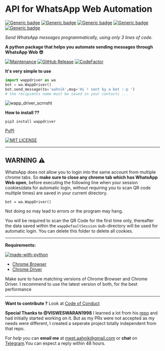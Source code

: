 # API for WhatsApp Web Automation 
[![Generic badge](https://img.shields.io/badge/send_text-yes-GREEN.svg)](https://aahnik.github.io/wappdriver/)
[![Generic badge](https://img.shields.io/badge/send_images-no-RED.svg)](https://aahnik.github.io/wappdriver/)
[![Generic badge](https://img.shields.io/badge/send_videos-no-RED.svg)](https://aahnik.github.io/wappdriver/)
[![Generic badge](https://img.shields.io/badge/send_documents-no-RED.svg)](https://aahnik.github.io/wappdriver/)
[![Generic badge](https://img.shields.io/badge/use_emojis-yes_limited-YELLOW.svg)](https://aahnik.github.io/wappdriver/)

_Send WhatsApp messages programmatically, using only 3 lines of code._ 


**A python package that helps you automate sending messages through WhatsApp Web 😎**

[![Maintenance](https://img.shields.io/maintenance/yes/2020)](https://github.com/aahnik/wappdriver/graphs/commit-activity) [![GitHub Release](https://img.shields.io/github/v/release/aahnik/wappdriver)](https://github.com/aahnik/wappdriver/releases)
[![CodeFactor](https://www.codefactor.io/repository/github/aahnik/wappdriver/badge)](https://www.codefactor.io/repository/github/aahnik/wappdriver) 





**It's very simple to use**

```python
import wappdriver as wa
bot = wa.WappDriver()
bot.send_message(to='aahnik',msg='Hi ! sent by a bot :-p ')
# the recipients name must be saved in your contacts ...

```
![wapp_driver_scrnsht](https://user-images.githubusercontent.com/66209958/90502857-2879a600-e16c-11ea-8f7f-7bbf2a993a13.png)

**How to install ??**

```
pip3 install wappdriver
```
[PyPI](https://pypi.org/project/wappdriver/) 

[![MIT LICENSE](https://img.shields.io/pypi/l/ansicolortags.svg)](/LICENSE) 


---



## WARNING  ⚠️
WhatsApp does not allow you to login into the same account from multiple chrome tabs.
So **make sure to close any chrome tab which has WhatsApp Web open**, before executing the following  line when your session cookies(data for automatic login, without requiring you to scan QR code multiple times) are saved in your current directory.

`bot = wa.WappDriver()`

Not doing so may lead to errors or the program may hang. 

You will be required to scan the QR Code for the first time only, thereafter the data saved within the `wappDefaultSession` sub-directory will be used for automatic login. You can delete this folder to delete all cookies. 

---

**Requirements:**

[![made-with-python](https://img.shields.io/badge/Made%20with-Python-1f425f.svg)](https://www.python.org/)

- [Chrome Browser](https://www.google.com/chrome/) 
- [Chrome Driver](https://chromedriver.storage.googleapis.com/index.html?path=84.0.4147.30/)

Make sure to have matching versions of Chrome Browser and Chrome Driver.
I recommend to use the latest version of both, for the best performance

----

**Want to contribute ?** Look at [Code of Conduct](/CODE_OF_CONDUCT.md)




**Special Thanks to @VISWESWARAN1998**
I learned a lot from his [repo](https://github.com/aahnik/Simple-Yet-Hackable-WhatsApp-api) and had initially started working on it.
But as my PRs were not accepted as my needs were different, I created a seperate project totally independent from that repo.


For _help_ you can **email me** at [meet.aahnik@gmail.com](mailto:meet.aahnik@gmail.com) or **chat** on [Telegram](https://t.me/AahnikDaw).You can expect a reply within 48 hours.
